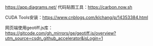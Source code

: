 https://app.diagrams.net/
代码贴图工具：https://carbon.now.sh

CUDA Tools安装：https://www.cnblogs.com/klchang/p/14353384.html

网页端使用geotiff.js库：https://gitcode.com/gh_mirrors/ge/geotiff.js/overview?utm_source=csdn_github_accelerator&isLogin=1
